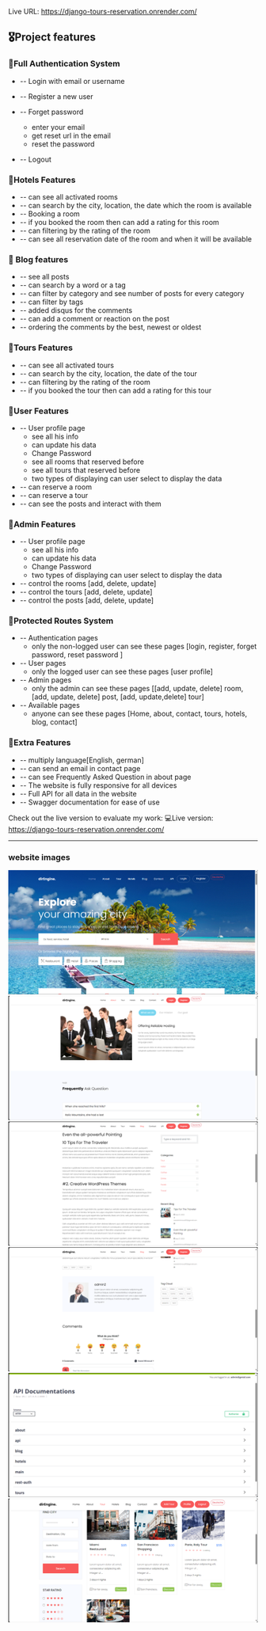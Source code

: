 Live URL: https://django-tours-reservation.onrender.com/
## 🎖️Project features

### 📌Full Authentication System

-   -- Login with email or username
 
-  -- Register a new user
 
-  -- Forget password
 
    - enter your email
    - get reset url in the email
    - reset the password
    
-  -- Logout

### 📌Hotels Features
- -- can see all activated rooms
- -- can search by the city, location, the date which the room is available
- -- Booking a room
- -- if you booked the room then can add a rating for this room
- -- can filtering by the rating of the room
- -- can see all reservation date of the room and when it will be available

### 📌 Blog features
- -- see all posts
- -- can search by a word or a tag
- -- can filter by category and see number of posts for every category
- -- can filter by tags
- -- added disqus for the comments
- -- can add a comment or reaction on the post
- -- ordering the comments by the best, newest or oldest

### 📌Tours Features
- -- can see all activated tours
- -- can search by the city, location, the date of the tour
- -- can filtering by the rating of the room
- -- if you booked the tour then can add a rating for this tour


### 📌User Features
-  -- User profile page
    - see all his info
    - can update his data
    - Change Password
    - see all rooms that reserved before
    - see all tours that reserved before
    - two types of displaying can user select to display the data
-  -- can reserve a room
-  -- can reserve a tour
-  -- can see the posts and interact with them

### 📌Admin Features
-  -- User profile page
    - see all his info
    - can update his data
    - Change Password
    - two types of displaying can user select to display the data
-  -- control the rooms [add, delete, update]
-  -- control the tours [add, delete, update]
-  -- control the posts [add, delete, update]

### 📌Protected Routes System
- -- Authentication pages
    - only the non-logged user can see these pages [login, register, forget password, reset password ]
- -- User pages
    - only the logged user can see these pages [user profile]
- -- Admin pages
    - only the admin can see these pages [[add, update, delete] room, [add, update, delete] post, [add, update,delete] tour]
- -- Available pages
    - anyone can see these pages [Home, about, contact, tours, hotels, blog, contact]

### 📌Extra Features
- -- multiply language[English, german]
- -- can send an email in contact page
- -- can see Frequently Asked Question in about page
- -- The website is fully responsive for all devices
- -- Full API for all data in the website
- -- Swagger documentation for ease of use
 
Check out the live version to evaluate my work:
    💻Live version: https://django-tours-reservation.onrender.com/
    
----------------------

### **website images**
[![](https://github.com/saeedmhmoud100/hotel-reservation/blob/main/site%20images/1.png)](https://github.com/saeedmhmoud100/hotel-reservation/blob/main/site%20images/1.png)
[![](https://github.com/saeedmhmoud100/hotel-reservation/blob/main/site%20images/2.png)](https://github.com/saeedmhmoud100/hotel-reservation/blob/main/site%20images/2.png)
[![](https://github.com/saeedmhmoud100/hotel-reservation/blob/main/site%20images/3.png)](https://github.com/saeedmhmoud100/hotel-reservation/blob/main/site%20images/3.png)
[![](https://github.com/saeedmhmoud100/hotel-reservation/blob/main/site%20images/4.png)](https://github.com/saeedmhmoud100/hotel-reservation/blob/main/site%20images/4.png)
[![](https://github.com/saeedmhmoud100/hotel-reservation/blob/main/site%20images/5.png)](https://github.com/saeedmhmoud100/hotel-reservation/blob/main/site%20images/5.png)
[![](https://github.com/saeedmhmoud100/hotel-reservation/blob/main/site%20images/6.png)](https://github.com/saeedmhmoud100/hotel-reservation/blob/main/site%20images/6.png)
